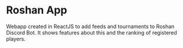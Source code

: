 # Roshan App

Webapp created in ReactJS to add feeds and tournaments to Roshan Discord Bot. It shows features about this and the ranking of registered players.